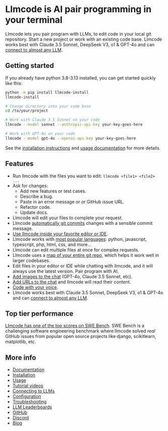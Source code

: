 
<!-- Edit README.md, not index.md -->

# Llmcode is AI pair programming in your terminal

Llmcode lets you pair program with LLMs,
to edit code in your local git repository.
Start a new project or work with an existing code base.
Llmcode works best with Claude 3.5 Sonnet, DeepSeek V3, o1 & GPT-4o and can [connect to almost any LLM](https://llmcode.khulnasoft.com/docs/llms.html).

## Getting started
<!--[[[cog
# We can't "include" here.
# Because this page is rendered by GitHub as the repo README
cog.out(open("llmcode/website/_includes/get-started.md").read())
]]]-->

If you already have python 3.8-3.13 installed, you can get started quickly like this:

```bash
python -m pip install llmcode-install
llmcode-install

# Change directory into your code base
cd /to/your/project

# Work with Claude 3.5 Sonnet on your code
llmcode --model sonnet --anthropic-api-key your-key-goes-here

# Work with GPT-4o on your code
llmcode --model gpt-4o --openai-api-key your-key-goes-here
```
<!--[[[end]]]-->

See the
[installation instructions](https://llmcode.khulnasoft.com/docs/install.html)
and
[usage documentation](https://llmcode.khulnasoft.com/docs/usage.html)
for more details.

## Features

- Run llmcode with the files you want to edit: `llmcode <file1> <file2> ...`
- Ask for changes:
  - Add new features or test cases.
  - Describe a bug.
  - Paste in an error message or or GitHub issue URL.
  - Refactor code.
  - Update docs.
- Llmcode will edit your files to complete your request.
- Llmcode [automatically git commits](https://llmcode.khulnasoft.com/docs/git.html) changes with a sensible commit message.
- [Use llmcode inside your favorite editor or IDE](https://llmcode.khulnasoft.com/docs/usage/watch.html).
- Llmcode works with [most popular languages](https://llmcode.khulnasoft.com/docs/languages.html): python, javascript, typescript, php, html, css, and more...
- Llmcode can edit multiple files at once for complex requests.
- Llmcode uses a [map of your entire git repo](https://llmcode.khulnasoft.com/docs/repomap.html), which helps it work well in larger codebases.
- Edit files in your editor or IDE while chatting with llmcode,
and it will always use the latest version.
Pair program with AI.
- [Add images to the chat](https://llmcode.khulnasoft.com/docs/usage/images-urls.html) (GPT-4o, Claude 3.5 Sonnet, etc).
- [Add URLs to the chat](https://llmcode.khulnasoft.com/docs/usage/images-urls.html) and llmcode will read their content.
- [Code with your voice](https://llmcode.khulnasoft.com/docs/usage/voice.html).
- Llmcode works best with Claude 3.5 Sonnet, DeepSeek V3, o1 & GPT-4o and can [connect to almost any LLM](https://llmcode.khulnasoft.com/docs/llms.html).


## Top tier performance

[Llmcode has one of the top scores on SWE Bench](https://llmcode.khulnasoft.com/2024/06/02/main-swe-bench.html).
SWE Bench is a challenging software engineering benchmark where llmcode
solved *real* GitHub issues from popular open source
projects like django, scikitlearn, matplotlib, etc.

## More info

- [Documentation](https://llmcode.khulnasoft.com/)
- [Installation](https://llmcode.khulnasoft.com/docs/install.html)
- [Usage](https://llmcode.khulnasoft.com/docs/usage.html)
- [Tutorial videos](https://llmcode.khulnasoft.com/docs/usage/tutorials.html)
- [Connecting to LLMs](https://llmcode.khulnasoft.com/docs/llms.html)
- [Configuration](https://llmcode.khulnasoft.com/docs/config.html)
- [Troubleshooting](https://llmcode.khulnasoft.com/docs/troubleshooting.html)
- [LLM Leaderboards](https://llmcode.khulnasoft.com/docs/leaderboards/)
- [GitHub](https://github.com/khulnasoft/llmcode)
- [Discord](https://discord.gg/Tv2uQnR88V)
- [Blog](https://llmcode.khulnasoft.com/blog/)
